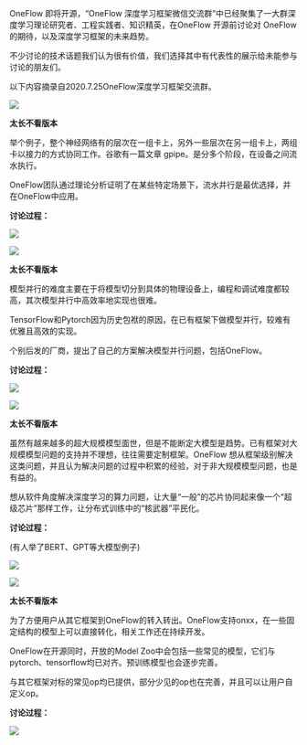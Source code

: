 OneFlow 即将开源，“OneFlow 深度学习框架微信交流群”中已经聚集了一大群深度学习理论研究者、工程实践者、知识精英，在OneFlow 开源前讨论对 OneFlow 的期待，以及深度学习框架的未来趋势。 

不少讨论的技术话题我们认为很有价值，我们选择其中有代表性的展示给未能参与讨论的朋友们。

以下内容摘录自2020.7.25OneFlow深度学习框架交流群。

![](./imgs/1.jpg)

**太长不看版本**

举个例子，整个神经网络有的层次在一组卡上，另外一些层次在另一组卡上，两组卡以接力的方式协同工作。谷歌有一篇文章 gpipe。是分多个阶段，在设备之间流水执行。 

OneFlow团队通过理论分析证明了在某些特定场景下，流水并行是最优选择，并在OneFlow中应用。

**讨论过程：**

![](./imgs/2.jpg)

![](./imgs/3.jpg)

**太长不看版本**

模型并行的难度主要在于将模型切分到具体的物理设备上，编程和调试难度都较高，其次模型并行中高效率地实现也很难。 

TensorFlow和Pytorch因为历史包袱的原因，在已有框架下做模型并行，较难有优雅且高效的实现。 

个别后发的厂商，提出了自己的方案解决模型并行问题，包括OneFlow。

**讨论过程：**

![](./imgs/4.jpg)

![](./imgs/5.jpg)

**太长不看版本**

虽然有越来越多的超大规模模型面世，但是不能断定大模型是趋势。已有框架对大规模模型问题的支持并不理想，往往需要定制框架。OneFlow 想从框架级别解决这类问题，并且认为解决问题的过程中积累的经验，对于非大规模模型问题，也是有益的。 

想从软件角度解决深度学习的算力问题，让大量“一般”的芯片协同起来像一个“超级芯片”那样工作，让分布式训练中的“核武器”平民化。

**讨论过程：**

(有人举了BERT、GPT等大模型例子)

![](./imgs/6.jpg)

![](./imgs/7.jpg)

**太长不看版本**

为了方便用户从其它框架到OneFlow的转入转出。OneFlow支持onxx，在一些固定结构的模型上可以直接转化，相关工作还在持续开发。 

OneFlow在开源同时，开放的Model Zoo中会包括一些常见的模型，它们与pytorch、tensorflow均已对齐。预训练模型也会逐步完善。 

与其它框架对标的常见op均已提供，部分少见的op也在完善，并且可以让用户自定义op。

**讨论过程：**

![](./imgs/8.jpg)
